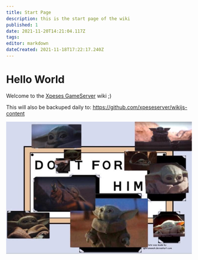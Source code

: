 ```yaml
---
title: Start Page
description: this is the start page of the wiki
published: 1
date: 2021-11-20T14:21:04.117Z
tags: 
editor: markdown
dateCreated: 2021-11-18T17:22:17.240Z
---
```


# Hello World
Welcome to the [Xpeses GameServer](https://xpese.spdns.de) wiki ;)

This will also be backuped daily to: https://github.com/xpeseserver/wikijs-content

![startpage.jpg](/startpage.jpg)